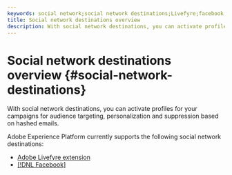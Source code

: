 ```yaml
---
keywords: social network;social network destinations;Livefyre;facebook;Facebook
title: Social network destinations overview
description: With social network destinations, you can activate profiles for your campaigns for audience targeting, personalization and suppression based on hashed emails.
---
```


# Social network destinations overview {#social-network-destinations}

With social network destinations, you can activate profiles for your campaigns for audience targeting, personalization and suppression based on hashed emails.

Adobe Experience Platform currently supports the following social network destinations:

- [Adobe Livefyre extension](./adobe-livefyre.md)
- [[!DNL Facebook]](./facebook.md)